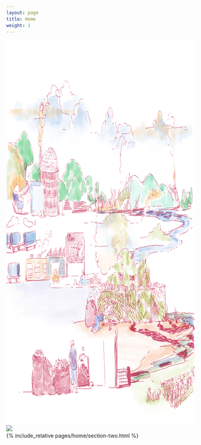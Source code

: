 ```yaml
---
layout: page
title: Home
weight: 1
---
```

<div class="section one">
<div class="image">
<img src="assets/images/banner_1024.png" width="1024" height="1024"  />
</div>
</div>

<div class="section two">
<div class="image">
<img src="https://via.placeholder.com/460x450"  />
</div>
<div class="content">
{% include_relative pages/home/section-two.html %}
</div>
</div>
